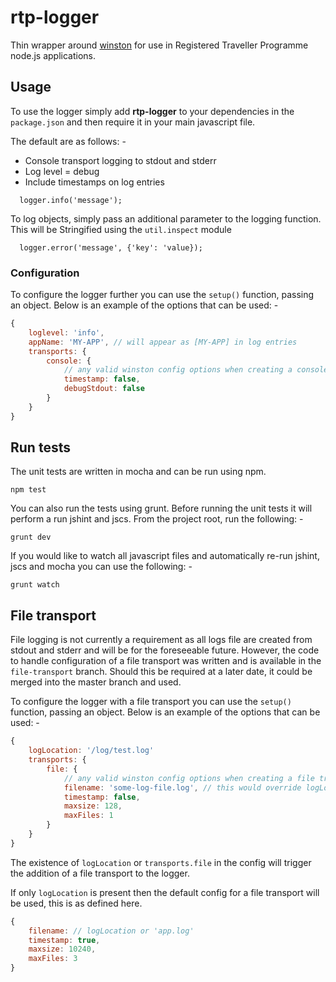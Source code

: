 # rtp-logger

Thin wrapper around [winston](https://www.npmjs.com/package/winston) for use in Registered Traveller Programme node.js applications.

## Usage

To use the logger simply add **rtp-logger** to your dependencies in the `package.json` and then require it in your main javascript file.

The default are as follows: -
- Console transport logging to stdout and stderr
- Log level = debug
- Include timestamps on log entries

``` 
  logger.info('message');
```

To log objects, simply pass an additional parameter to the logging function. This will be Stringified using the `util.inspect` module


``` 
  logger.error('message', {'key': 'value});
```

### Configuration

To configure the logger further you can use the `setup()` function, passing an object. Below is an example of the options that can be used: -

``` JavaScript
{
    loglevel: 'info',
    appName: 'MY-APP', // will appear as [MY-APP] in log entries
    transports: {
        console: {
            // any valid winston config options when creating a console transport
            timestamp: false,
            debugStdout: false
        }
    }
}
```

## Run tests

The unit tests are written in mocha and can be run using npm. 
```
npm test
```

You can also run the tests using grunt. Before running the unit tests it will perform a run jshint and jscs. From the project root, run the following: -

```
grunt dev
```

If you would like to watch all javascript files and automatically re-run jshint, jscs and mocha you can use the following: -

```
grunt watch
```

## File transport

File logging is not currently a requirement as all logs file are created from stdout and stderr and will be for the foreseeable future. However, the code to handle configuration of a file transport was written and is available in the `file-transport` branch. Should this be required at a later date, it could be merged into the master branch and used.

To configure the logger with a file transport you can use the `setup()` function, passing an object. Below is an example of the options that can be used: -

``` JavaScript
{
    logLocation: '/log/test.log'
    transports: {
        file: {
            // any valid winston config options when creating a file transport
            filename: 'some-log-file.log', // this would override logLocation
            timestamp: false,
            maxsize: 128,
            maxFiles: 1
        }
    }
}
```

The existence of `logLocation` or `transports.file` in the config will trigger the addition of a file transport to the logger.

If only `logLocation` is present then the default config for a file transport will be used, this is as defined here.

``` JavaScript
{
    filename: // logLocation or 'app.log'
    timestamp: true,
    maxsize: 10240,
    maxFiles: 3
}
```
